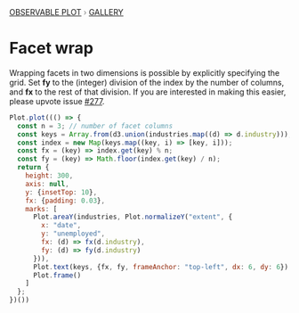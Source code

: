 <div style="color: grey; font: 13px/25.5px var(--sans-serif); text-transform: uppercase;"><h1 style="display: none;">Plot: Facet wrap</h1><a href="/plot">Observable Plot</a> › <a href="/@observablehq/plot-gallery">Gallery</a></div>

# Facet wrap

Wrapping facets in two dimensions is possible by explicitly specifying the grid. Set **fy** to the (integer) division of the index by the number of columns, and **fx** to the rest of that division. If you are interested in making this easier, please upvote issue [#277](https://github.com/observablehq/plot/issues/277).

```js echo
Plot.plot((() => {
  const n = 3; // number of facet columns
  const keys = Array.from(d3.union(industries.map((d) => d.industry)));
  const index = new Map(keys.map((key, i) => [key, i]));
  const fx = (key) => index.get(key) % n;
  const fy = (key) => Math.floor(index.get(key) / n);
  return {
    height: 300,
    axis: null,
    y: {insetTop: 10},
    fx: {padding: 0.03},
    marks: [
      Plot.areaY(industries, Plot.normalizeY("extent", {
        x: "date",
        y: "unemployed",
        fx: (d) => fx(d.industry),
        fy: (d) => fy(d.industry)
      })),
      Plot.text(keys, {fx, fy, frameAnchor: "top-left", dx: 6, dy: 6}),
      Plot.frame()
    ]
  };
})())
```
